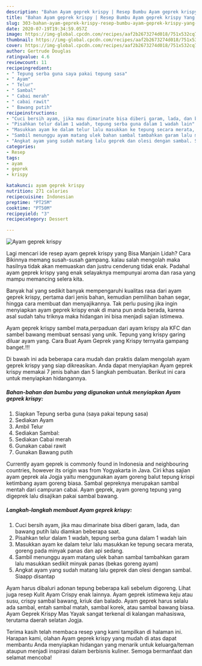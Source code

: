```yaml
---
description: "Bahan Ayam geprek krispy | Resep Bumbu Ayam geprek krispy Yang Lezat Sekali"
title: "Bahan Ayam geprek krispy | Resep Bumbu Ayam geprek krispy Yang Lezat Sekali"
slug: 303-bahan-ayam-geprek-krispy-resep-bumbu-ayam-geprek-krispy-yang-lezat-sekali
date: 2020-07-19T19:34:59.057Z
image: https://img-global.cpcdn.com/recipes/aaf2b2673274d018/751x532cq70/ayam-geprek-krispy-foto-resep-utama.jpg
thumbnail: https://img-global.cpcdn.com/recipes/aaf2b2673274d018/751x532cq70/ayam-geprek-krispy-foto-resep-utama.jpg
cover: https://img-global.cpcdn.com/recipes/aaf2b2673274d018/751x532cq70/ayam-geprek-krispy-foto-resep-utama.jpg
author: Gertrude Douglas
ratingvalue: 4.6
reviewcount: 11
recipeingredient:
- " Tepung serba guna saya pakai tepung sasa"
- " Ayam"
- " Telur"
- " Sambal"
- " Cabai merah"
- " cabai rawit"
- " Bawang putih"
recipeinstructions:
- "Cuci bersih ayam, jika mau dimarinate bisa diberi garam, lada, dan bawang putih lalu diamkan beberapa saat."
- "Pisahkan telur dalam 1 wadah, tepung serba guna dalam 1 wadah lain"
- "Masukkan ayam ke dalam telur lalu masukkan ke tepung secara merata, goreng pada minyak panas dan api sedang."
- "Sambil menunggu ayam matang ulek bahan sambal tambahkan garam lalu masukkan sedikit minyak panas (bekas goreng ayam)"
- "Angkat ayam yang sudah matang lalu geprek dan olesi dengan sambal. Siaapp disantap"
categories:
- Resep
tags:
- ayam
- geprek
- krispy

katakunci: ayam geprek krispy 
nutrition: 271 calories
recipecuisine: Indonesian
preptime: "PT25M"
cooktime: "PT50M"
recipeyield: "3"
recipecategory: Dessert

---
```



![Ayam geprek krispy](https://img-global.cpcdn.com/recipes/aaf2b2673274d018/751x532cq70/ayam-geprek-krispy-foto-resep-utama.jpg)

Lagi mencari ide resep ayam geprek krispy yang Bisa Manjain Lidah? Cara Bikinnya memang susah-susah gampang. kalau salah mengolah maka hasilnya tidak akan memuaskan dan justru cenderung tidak enak. Padahal ayam geprek krispy yang enak selayaknya mempunyai aroma dan rasa yang mampu memancing selera kita.

Banyak hal yang sedikit banyak mempengaruhi kualitas rasa dari ayam geprek krispy, pertama dari jenis bahan, kemudian pemilihan bahan segar, hingga cara membuat dan menyajikannya. Tak perlu pusing jika ingin menyiapkan ayam geprek krispy enak di mana pun anda berada, karena asal sudah tahu triknya maka hidangan ini bisa menjadi sajian istimewa.

Ayam geprek krispy sambel mata,perpaduan dari ayam krispy ala KFC dan sambel bawang membuat sensasi yang unik. Tepung yang krispy garing diluar ayam yang. Cara Buat Ayam Geprek yang Krispy ternyata gampang banget.!!!


Di bawah ini ada beberapa cara mudah dan praktis dalam mengolah ayam geprek krispy yang siap dikreasikan. Anda dapat menyiapkan Ayam geprek krispy memakai 7 jenis bahan dan 5 langkah pembuatan. Berikut ini cara untuk menyiapkan hidangannya.

<!--inarticleads1-->

##### Bahan-bahan dan bumbu yang digunakan untuk menyiapkan Ayam geprek krispy:

1. Siapkan  Tepung serba guna (saya pakai tepung sasa)
1. Sediakan  Ayam
1. Ambil  Telur
1. Sediakan  Sambal:
1. Sediakan  Cabai merah
1. Gunakan  cabai rawit
1. Gunakan  Bawang putih


Currently ayam geprek is commonly found in Indonesia and neighbouring countries, however its origin was from Yogyakarta in Java. Ciri khas sajian ayam geprek ala Jogja yaitu menggunakan ayam goreng balut tepung krispi ketimbang ayam goreng biasa. Sambal gepreknya merupakan sambal mentah dari campuran cabai. Ayam geprek, ayam goreng tepung yang digeprek lalu disajikan pakai sambal bawang. 

<!--inarticleads2-->

##### Langkah-langkah membuat Ayam geprek krispy:

1. Cuci bersih ayam, jika mau dimarinate bisa diberi garam, lada, dan bawang putih lalu diamkan beberapa saat.
1. Pisahkan telur dalam 1 wadah, tepung serba guna dalam 1 wadah lain
1. Masukkan ayam ke dalam telur lalu masukkan ke tepung secara merata, goreng pada minyak panas dan api sedang.
1. Sambil menunggu ayam matang ulek bahan sambal tambahkan garam lalu masukkan sedikit minyak panas (bekas goreng ayam)
1. Angkat ayam yang sudah matang lalu geprek dan olesi dengan sambal. Siaapp disantap


Ayam harus dibaluri adonan tepung beberapa kali sebelum digoreng. Lihat juga resep Kulit Ayam Crispy enak lainnya. Ayam geprek istimewa keju atau susu, crispy sambal bawang, kriuk dan balado. Ayam geprek harus selalu ada sambal, entah sambal matah, sambal korek, atau sambal bawang biasa. Ayam Geprek Krispy Mas Yayak sangat terkenal di kalangan mahasiswa, terutama daerah selatan Jogja. 

Terima kasih telah membaca resep yang kami tampilkan di halaman ini. Harapan kami, olahan Ayam geprek krispy yang mudah di atas dapat membantu Anda menyiapkan hidangan yang menarik untuk keluarga/teman ataupun menjadi inspirasi dalam berbisnis kuliner. Semoga bermanfaat dan selamat mencoba!
